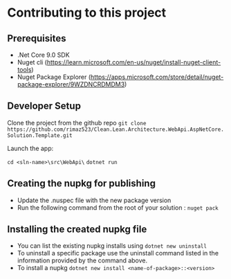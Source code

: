 # Contributing to this project

## Prerequisites

* .Net Core 9.0 SDK
* Nuget cli (https://learn.microsoft.com/en-us/nuget/install-nuget-client-tools)
* Nuget Package Explorer (https://apps.microsoft.com/store/detail/nuget-package-explorer/9WZDNCRDMDM3)

## Developer Setup

Clone the project from the github repo
`git clone https://github.com/rimaz523/Clean.Lean.Architecture.WebApi.AspNetCore.Solution.Template.git`

Launch the app:

`cd <sln-name>\src\WebApi\`
`dotnet run`

## Creating the nupkg for publishing

* Update the .nuspec file with the new package version
* Run the following command from the root of your solution : `nuget pack`

## Installing the created nupkg file

* You can list the existing nupkg installs using `dotnet new uninstall`
* To uninstall a specific package use the uninstall command listed in the information provided by the command above.
* To install a nupkg `dotnet new install <name-of-package>::<version>`
